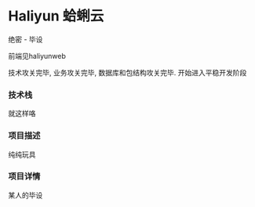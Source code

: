 # Haliyun 蛤蜊云

绝密 - 毕设

前端见haliyunweb

技术攻关完毕, 业务攻关完毕, 数据库和包结构攻关完毕. 开始进入平稳开发阶段

### 技术栈

就这样咯

### 项目描述

纯纯玩具

### 项目详情

某人的毕设
